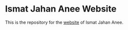 # Ismat Jahan Anee Website

This is the repository for the [website](https://ismat-jahan-anee.web.app) of Ismat Jahan Anee.

